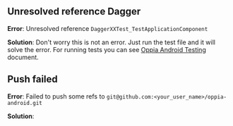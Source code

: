 ## Unresolved reference Dagger
**Error**: Unresolved reference `DaggerXXTest_TestApplicationComponent`

**Solution**: Don't worry this is not an error. Just run the test file and it will solve the error. For running tests you can see [Oppia Android Testing](https://github.com/oppia/oppia-android/wiki/Oppia-Android-Testing) document.

## Push failed
**Error**: Failed to push some refs to `git@github.com:<your_user_name>/oppia-android.git`

**Solution**: 
